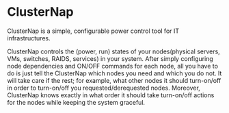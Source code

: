 ClusterNap
==========

ClusterNap is a simple, configurable power control tool for IT infrastructures. 

ClusterNap controls the (power, run) states of your nodes(physical servers, VMs, switches, RAIDS, services) in your system. 
After simply configuring node dependencies and ON/OFF commands for each node, all you have to do is just tell the ClusterNap which nodes you need and which you do not. It will take care if the rest; for example, what other nodes it should turn-on/off in order to turn-on/off you requested/derequested nodes. Moreover, ClusterNap knows exactly in what order it should take turn-on/off actions for the nodes while keeping the system graceful. 

